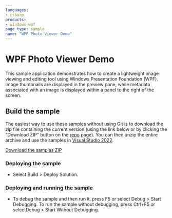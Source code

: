 ```yaml
---
languages:
- csharp
products:
- windows-wpf
page_type: sample
name: "WPF Photo Viewer Demo"
---
```

# WPF Photo Viewer Demo
This sample application demonstrates how to create a lightweight image viewing and editing tool using Windows Presentation Foundation (WPF). Image thumbnails are displayed in the preview pane, while metadata associated with an image is displayed within a panel to the right of the screen.

## Build the sample
The easiest way to use these samples without using Git is to download the zip file containing the current version (using the link below or by clicking the "Download ZIP" button on the [repo](https://github.com/microsoft/WPF-Samples?tab=readme-ov-file) page). You can then unzip the entire archive and use the samples in [Visual Studio 2022](https://www.visualstudio.com/wpf-vs).

[Download the samples ZIP](../../../../archive/main.zip)

### Deploying the sample
- Select Build > Deploy Solution. 

### Deploying and running the sample
- To debug the sample and then run it, press F5 or select Debug >  Start Debugging. To run the sample without debugging, press Ctrl+F5 or selectDebug > Start Without Debugging. 


